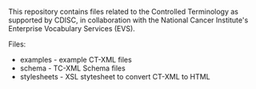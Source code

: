 This repository contains files related to the Controlled Terminology as supported by CDISC, in collaboration with the National Cancer Institute's Enterprise Vocabulary Services (EVS).

Files:
 - examples - example CT-XML files
 - schema - TC-XML Schema files
 - stylesheets - XSL stytesheet to convert CT-XML to HTML
     
